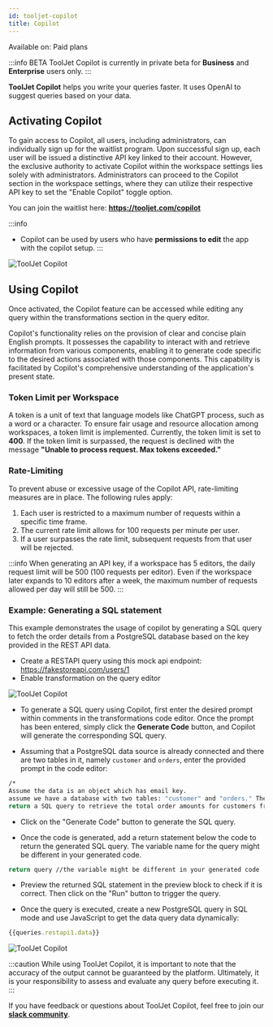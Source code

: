 ```yaml
---
id: tooljet-copilot
title: Copilot
---
```


<div className='badge badge--primary heading-badge'>Available on: Paid plans</div>

:::info BETA
ToolJet Copilot is currently in private beta for **Business** and **Enterprise** users only.
:::

**ToolJet Copilot** helps you write your queries faster. It uses OpenAI to suggest queries based on your data. 

## Activating Copilot

To gain access to Copilot, all users, including administrators, can individually sign up for the waitlist program. Upon successful sign up, each user will be issued a distinctive API key linked to their account. However, the exclusive authority to activate Copilot within the workspace settings lies solely with administrators. Administrators can proceed to the Copilot section in the workspace settings, where they can utilize their respective API key to set the "Enable Copilot" toggle option.

You can join the waitlist here: **https://tooljet.com/copilot**

:::info
- Copilot can be used by users who have **permissions to edit** the app with the copilot setup.
:::

<div style={{textAlign: 'center'}}>

<img className="screenshot-full" src="/img/copilot/enable.png" alt="ToolJet Copilot" />

</div>

## Using Copilot

Once activated, the Copilot feature can be accessed while editing any query within the transformations section in the query editor.

Copilot's functionality relies on the provision of clear and concise plain English prompts. It possesses the capability to interact with and retrieve information from various components, enabling it to generate code specific to the desired actions associated with those components. This capability is facilitated by Copilot's comprehensive understanding of the application's present state.

### Token Limit per Workspace

A token is a unit of text that language models like ChatGPT process, such as a word or a character. To ensure fair usage and resource allocation among workspaces, a token limit is implemented. Currently, the token limit is set to **400**. If the token limit is surpassed, the request is declined with the message **"Unable to process request. Max tokens exceeded."**

### Rate-Limiting

To prevent abuse or excessive usage of the Copilot API, rate-limiting measures are in place. The following rules apply:

1. Each user is restricted to a maximum number of requests within a specific time frame.
2. The current rate limit allows for 100 requests per minute per user.
3. If a user surpasses the rate limit, subsequent requests from that user will be rejected.

:::info
When generating an API key, if a workspace has 5 editors, the daily request limit will be 500 (100 requests per editor). Even if the workspace later expands to 10 editors after a week, the maximum number of requests allowed per day will still be 500.
:::

### Example: Generating a SQL statement 

This example demonstrates the usage of copilot by generating a SQL query to fetch the order details from a PostgreSQL database based on the key provided in the REST API data.

- Create a RESTAPI query using this mock api endpoint: https://fakestoreapi.com/users/1
- Enable transformation on the query editor

<div style={{textAlign: 'center'}}>

<img className="screenshot-full" src="/img/copilot/query.png" alt="ToolJet Copilot" />

</div>

- To generate a SQL query using Copilot, first enter the desired prompt within comments in the transformations code editor. Once the prompt has been entered, simply click the **Generate Code** button, and Copilot will generate the corresponding SQL query.

- Assuming that a PostgreSQL data source is already connected and there are two tables in it, namely `customer` and `orders`, enter the provided prompt in the code editor:

```bash
/*
Assume the data is an object which has email key.
assume we have a database with two tables: "customer" and "orders." The "customer" table has columns such as "customer_id," "customer_name," and "country." The "orders" table has columns such as "order_id," "customer_id," "order_date," and "total_amount."
return a SQL query to retrieve the total order amounts for customers from the email key retrieved from the data, who have placed more than three orders.*/
```

- Click on the "Generate Code" button to generate the SQL query.

- Once the code is generated, add a return statement below the code to return the generated SQL query. The variable name for the query might be different in your generated code.

```bash
return query //the variable might be different in your generated code
```

- Preview the returned SQL statement in the preview block to check if it is correct. Then click on the "Run" button to trigger the query.

- Once the query is executed, create a new PostgreSQL query in SQL mode and use JavaScript to get the data query data dynamically:

```js
{{queries.restapi1.data}}
```

<div style={{textAlign: 'center'}}>

<img className="screenshot-full" src="/img/copilot/copilot1.gif" alt="ToolJet Copilot" />

</div>

:::caution
While using ToolJet Copilot, it is important to note that the accuracy of the output cannot be guaranteed by the platform. Ultimately, it is your responsibility to assess and evaluate any query before executing it.
:::

If you have feedback or questions about ToolJet Copilot, feel free to join our **[slack community](https://tooljet.com/slack)**.
